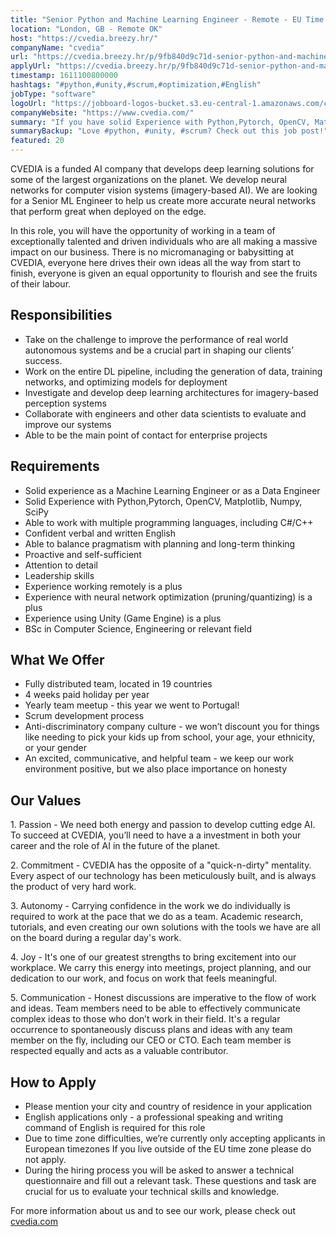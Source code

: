 ```yaml
---
title: "Senior Python and Machine Learning Engineer - Remote - EU Time Zone"
location: "London, GB - Remote OK"
host: "https://cvedia.breezy.hr/"
companyName: "cvedia"
url: "https://cvedia.breezy.hr/p/9fb840d9c71d-senior-python-and-machine-learning-engineer-remote--eu-time-zone"
applyUrl: "https://cvedia.breezy.hr/p/9fb840d9c71d-senior-python-and-machine-learning-engineer-remote--eu-time-zone/apply"
timestamp: 1611100800000
hashtags: "#python,#unity,#scrum,#optimization,#English"
jobType: "software"
logoUrl: "https://jobboard-logos-bucket.s3.eu-central-1.amazonaws.com/cvedia"
companyWebsite: "https://www.cvedia.com/"
summary: "If you have solid Experience with Python,Pytorch, OpenCV, Matplotlib, Numpy, SciPy, Cvedia has a job opening for a senior python and machine learning engineer"
summaryBackup: "Love #python, #unity, #scrum? Check out this job post!"
featured: 20
---
```


CVEDIA is a funded AI company that develops deep learning solutions for some of the largest organizations on the planet. We develop neural networks for computer vision systems (imagery-based AI). We are looking for a Senior ML Engineer to help us create more accurate neural networks that perform great when deployed on the edge.

In this role, you will have the opportunity of working in a team of exceptionally talented and driven individuals who are all making a massive impact on our business. There is no micromanaging or babysitting at CVEDIA, everyone here drives their own ideas all the way from start to finish, everyone is given an equal opportunity to flourish and see the fruits of their labour.

## Responsibilities

*   Take on the challenge to improve the performance of real world autonomous systems and be a crucial part in shaping our clients’ success.
*   Work on the entire DL pipeline, including the generation of data, training networks, and optimizing models for deployment
*   Investigate and develop deep learning architectures for imagery-based perception systems
*   Collaborate with engineers and other data scientists to evaluate and improve our systems
*   Able to be the main point of contact for enterprise projects

## Requirements

*   Solid experience as a Machine Learning Engineer or as a Data Engineer
*   Solid Experience with Python,Pytorch, OpenCV, Matplotlib, Numpy, SciPy
*   Able to work with multiple programming languages, including C#/C++
*   Confident verbal and written English
*   Able to balance pragmatism with planning and long-term thinking
*   Proactive and self-sufficient
*   Attention to detail
*   Leadership skills
*   Experience working remotely is a plus
*   Experience with neural network optimization (pruning/quantizing) is a plus
*   Experience using Unity (Game Engine) is a plus
*   BSc in Computer Science, Engineering or relevant field

## What We Offer

*   Fully distributed team, located in 19 countries
*   4 weeks paid holiday per year
*   Yearly team meetup - this year we went to Portugal!
*   Scrum development process
*   Anti-discriminatory company culture - we won’t discount you for things like needing to pick your kids up from school, your age, your ethnicity, or your gender
*   An excited, communicative, and helpful team - we keep our work environment positive, but we also place importance on honesty

## Our Values

1\. Passion - We need both energy and passion to develop cutting edge AI. To succeed at CVEDIA, you’ll need to have a a investment in both your career and the role of AI in the future of the planet.

2\. Commitment - CVEDIA has the opposite of a "quick-n-dirty" mentality. Every aspect of our technology has been meticulously built, and is always the product of very hard work.

3\. Autonomy - Carrying confidence in the work we do individually is required to work at the pace that we do as a team. Academic research, tutorials, and even creating our own solutions with the tools we have are all on the board during a regular day's work.

4\. Joy - It's one of our greatest strengths to bring excitement into our workplace. We carry this energy into meetings, project planning, and our dedication to our work, and focus on work that feels meaningful.

5\. Communication - Honest discussions are imperative to the flow of work and ideas. Team members need to be able to effectively communicate complex ideas to those who don’t work in their field. It's a regular occurrence to spontaneously discuss plans and ideas with any team member on the fly, including our CEO or CTO. Each team member is respected equally and acts as a valuable contributor.

## How to Apply

*   Please mention your city and country of residence in your application
*   English applications only - a professional speaking and writing command of English is required for this role
*   Due to time zone difficulties, we’re currently only accepting applicants in European timezones If you live outside of the EU time zone please do not apply.
*   During the hiring process you will be asked to answer a technical questionnaire and fill out a relevant task. These questions and task are crucial for us to evaluate your technical skills and knowledge.

For more information about us and to see our work, please check out [cvedia.com](https://www.cvedia.com/)
